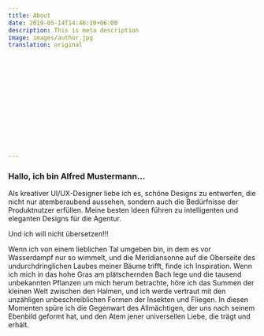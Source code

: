 ```yaml
---
title: About
date: 2019-05-14T14:46:10+06:00
description: This is meta description
image: images/author.jpg
translation: original















---
```


### Hallo, ich bin Alfred Mustermann...

Als kreativer UI/UX-Designer liebe ich es, schöne Designs zu entwerfen, die nicht nur atemberaubend aussehen, sondern auch die Bedürfnisse der Produktnutzer erfüllen. Meine besten Ideen führen zu intelligenten und eleganten Designs für die Agentur.

Und ich will nicht übersetzen!!!

Wenn ich von einem lieblichen Tal umgeben bin, in dem es vor Wasserdampf nur so wimmelt, und die Meridiansonne auf die Oberseite des undurchdringlichen Laubes meiner Bäume trifft, finde ich Inspiration. Wenn ich mich in das hohe Gras am plätschernden Bach lege und die tausend unbekannten Pflanzen um mich herum betrachte, höre ich das Summen der kleinen Welt zwischen den Halmen, und ich werde vertraut mit den unzähligen unbeschreiblichen Formen der Insekten und Fliegen. In diesen Momenten spüre ich die Gegenwart des Allmächtigen, der uns nach seinem Ebenbild geformt hat, und den Atem jener universellen Liebe, die trägt und erhält.
